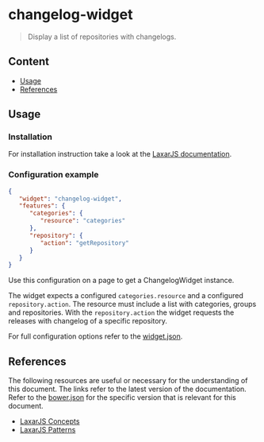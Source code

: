 # changelog-widget

> Display a list of repositories with changelogs.


## Content
* [Usage](#usage)
* [References](#references)


## Usage

### Installation

For installation instruction take a look at the [LaxarJS documentation](https://github.com/LaxarJS/laxar/blob/master/docs/manuals/installing_widgets.md).


### Configuration example

```json
{
   "widget": "changelog-widget",
   "features": {
      "categories": {
         "resource": "categories"
      },
      "repository": {
         "action": "getRepository"
      }
   }
}
```
Use this configuration on a page to get a ChangelogWidget instance.

The widget expects a configured `categories.resource` and a configured `repository.action`.
The resource must include a list with categories, groups and repositories.
With the `repository.action` the widget requests the releases with changelog of a specific repository.

For full configuration options refer to the [widget.json](widget.json).


## References

The following resources are useful or necessary for the understanding of this document.
The links refer to the latest version of the documentation.
Refer to the [bower.json](./bower.json) for the specific version that is relevant for this document.

* [LaxarJS Concepts]
* [LaxarJS Patterns]

[LaxarJS Concepts]: https://github.com/LaxarJS/laxar/blob/master/docs/concepts.md "LaxarJS Concepts"
[LaxarJS Patterns]: https://github.com/LaxarJS/laxar-patterns/blob/master/docs/index.md "LaxarJS Patterns"
